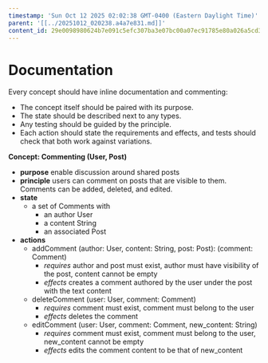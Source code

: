 ```yaml
---
timestamp: 'Sun Oct 12 2025 02:02:38 GMT-0400 (Eastern Daylight Time)'
parent: '[[../20251012_020238.a4a7e831.md]]'
content_id: 29e0098980624b7e091c5efc307ba3e07bc00a07ec91785e80a026a5cd306f43
---
```


# Documentation

Every concept should have inline documentation and commenting:

* The concept itself should be paired with its purpose.
* The state should be described next to any types.
* Any testing should be guided by the principle.
* Each action should state the requirements and effects, and tests should check that both work against variations.

**Concept: Commenting (User, Post)**

* **purpose** enable discussion around shared posts
* **principle** users can comment on posts that are visible to them. Comments can be added, deleted, and edited.
* **state**
  * a set of Comments with
    * an author User
    * a content String
    * an associated Post
* **actions**
  * addComment (author: User, content: String, post: Post): (comment: Comment)
    * *requires* author and post must exist, author must have visibility of the post, content cannot be empty
    * *effects* creates a comment authored by the user under the post with the text content
  * deleteComment (user: User, comment: Comment)
    * *requires* comment must exist, comment must belong to the user
    * *effects* deletes the comment
  * editComment (user: User, comment: Comment, new\_content: String)
    * *requires* comment must exist, comment must belong to the user, new\_content cannot be empty
    * *effects* edits the comment content to be that of new\_content
